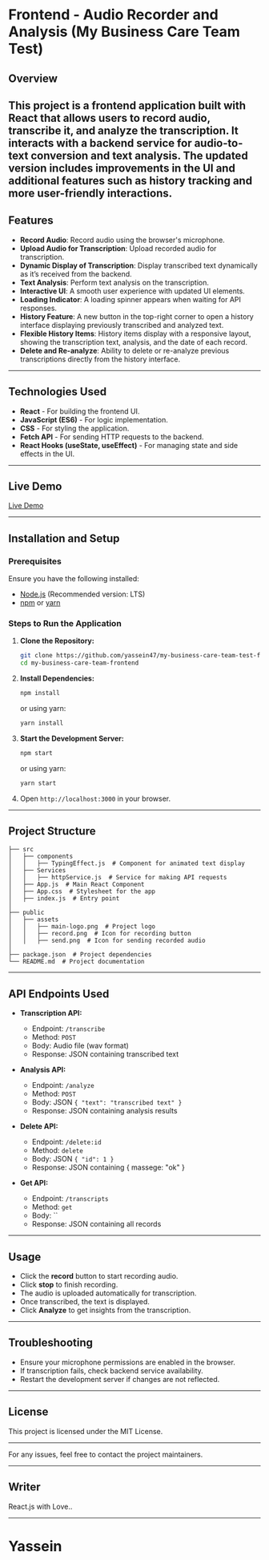 # Frontend - Audio Recorder and Analysis (My Business Care Team Test)

## Overview
This project is a frontend application built with React that allows users to record audio, transcribe it, and analyze the transcription. It interacts with a backend service for audio-to-text conversion and text analysis. The updated version includes improvements in the UI and additional features such as history tracking and more user-friendly interactions.
---


## Features
- **Record Audio**: Record audio using the browser's microphone.
- **Upload Audio for Transcription**: Upload recorded audio for transcription.
- **Dynamic Display of Transcription**: Display transcribed text dynamically as it’s received from the backend.
- **Text Analysis**: Perform text analysis on the transcription.
- **Interactive UI**: A smooth user experience with updated UI elements.
- **Loading Indicator**: A loading spinner appears when waiting for API responses.
- **History Feature**: A new button in the top-right corner to open a history interface displaying previously transcribed and analyzed text.
- **Flexible History Items**: History items display with a responsive layout, showing the transcription text, analysis, and the date of each record.
- **Delete and Re-analyze**: Ability to delete or re-analyze previous transcriptions directly from the history interface.
---


## Technologies Used
- **React** - For building the frontend UI.
- **JavaScript (ES6)** - For logic implementation.
- **CSS** - For styling the application.
- **Fetch API** - For sending HTTP requests to the backend.
- **React Hooks (useState, useEffect)** - For managing state and side effects in the UI.
---


## Live Demo
[Live Demo](https://distinctive-faunie-my-bisuness-care-team-frontend-274b3477.koyeb.app/)


---


## Installation and Setup

### Prerequisites
Ensure you have the following installed:
- [Node.js](https://nodejs.org/) (Recommended version: LTS)
- [npm](https://www.npmjs.com/) or [yarn](https://yarnpkg.com/)

### Steps to Run the Application
1. **Clone the Repository:**
   ```sh
   git clone https://github.com/yassein47/my-business-care-team-test-frontend-v2.git
   cd my-business-care-team-frontend
   ```
2. **Install Dependencies:**
   ```sh
   npm install
   ```
   or using yarn:
   ```sh
   yarn install
   ```
3. **Start the Development Server:**
   ```sh
   npm start
   ```
   or using yarn:
   ```sh
   yarn start
   ```
4. Open `http://localhost:3000` in your browser.

---


## Project Structure
```
├── src
│   ├── components
│   │   ├── TypingEffect.js  # Component for animated text display
│   ├── Services
│   │   ├── httpService.js  # Service for making API requests
│   ├── App.js  # Main React Component
│   ├── App.css  # Stylesheet for the app
│   ├── index.js  # Entry point
│
├── public
│   ├── assets
│   │   ├── main-logo.png  # Project logo
│   │   ├── record.png  # Icon for recording button
│   │   ├── send.png  # Icon for sending recorded audio
│
├── package.json  # Project dependencies
└── README.md  # Project documentation
```

---


## API Endpoints Used
- **Transcription API:**
  - Endpoint: `/transcribe`
  - Method: `POST`
  - Body: Audio file (wav format)
  - Response: JSON containing transcribed text

- **Analysis API:**
  - Endpoint: `/analyze`
  - Method: `POST`
  - Body: JSON `{ "text": "transcribed text" }`
  - Response: JSON containing analysis results
 
- **Delete API:**
  - Endpoint: `/delete:id`
  - Method: `delete`
  - Body: JSON `{ "id": 1 }`
  - Response: JSON containing { massege: "ok" }

- **Get API:**
  - Endpoint: `/transcripts`
  - Method: `get`
  - Body: ``
  - Response: JSON containing all records

---


## Usage
- Click the **record** button to start recording audio.
- Click **stop** to finish recording.
- The audio is uploaded automatically for transcription.
- Once transcribed, the text is displayed.
- Click **Analyze** to get insights from the transcription.

---


## Troubleshooting
- Ensure your microphone permissions are enabled in the browser.
- If transcription fails, check backend service availability.
- Restart the development server if changes are not reflected.

---


## License
This project is licensed under the MIT License.

---

For any issues, feel free to contact the project maintainers.

---


## Writer
React.js with Love..

---

# Yassein


